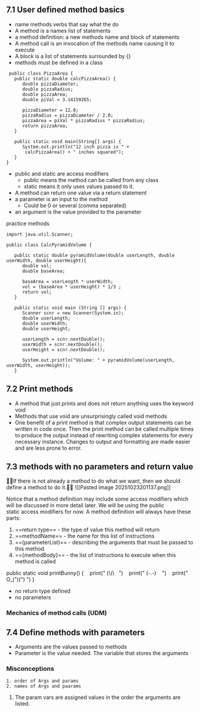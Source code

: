 ## 7.1 User defined method basics

- name methods verbs that say what the do
- A method is a names list of statements
- a method definition: a new methods name and block of statements
- A method call is an invocation of the methods name causing it to execute
- A block is a list of statements surrounded by {}
- methods must be defined in a class

```
 public class PizzaArea { 
   public static double calcPizzaArea() {
      double pizzaDiameter;
      double pizzaRadius;
      double pizzaArea;
      double piVal = 3.14159265;

      pizzaDiameter = 12.0;
      pizzaRadius = pizzaDiameter / 2.0;
      pizzaArea = piVal * pizzaRadius * pizzaRadius;
      return pizzaArea;
   }

   public static void main(String[] args) {  
      System.out.println("12 inch pizza is " +   
       calcPizzaArea() + " inches squared"); 
   }
}
```

- public and static are access modifiers
	- public means the method can be called from any class
	- static means it only uses values passed to it.
- A method can return one value via a return statement
- a parameter is an input to the method
	- Could be 0 or several (comma separated)
- an argument is the value provided to the parameter

practice methods 
```
import java.util.Scanner;

public class CalcPyramidVolume {

   public static double pyramidVolume(double userLength, double userWidth, double userHeight){
      double vol;
      double baseArea;
      
      baseArea = userLength * userWidth;
      vol = (baseArea * userHeight) * 1/3 ;
      return vol;
   }

   public static void main (String [] args) {
      Scanner scnr = new Scanner(System.in);
      double userLength;
      double userWidth;
      double userHeight;

      userLength = scnr.nextDouble();
      userWidth = scnr.nextDouble();
      userHeight = scnr.nextDouble();

      System.out.println("Volume: " + pyramidVolume(userLength, userWidth, userHeight));
   }
```

## 7.2 Print methods

- A method that just prints and does not return anything uses the keyword void
- Methods that use void are unsurprisingly called void methods
- One benefit of a print method is that complex output statements can be written in code once. Then the print method can be called multiple times to produce the output instead of rewriting complex statements for every necessary instance. Changes to output and formatting are made easier and are less prone to error.

## 7.3 methods with no parameters and return value

🚩🚩If there is not already a method to do what we want,
then we should define a method to do it.🚩🚩
![[Pasted image 20251023201137.png]]

Notice that a method definition may include some access modifiers which will be discussed in more detail later. We will be using the public static access modifiers for now. A method definition will always have these parts:
1.  ==return type== - the type of value this method will return
2. ==methodName== - the name for this list of instructions
3. ==(parameterList)== - describing the arguments that must be passed to this method
4. =={methodBody}== - the list of instructions to execute when this method is called

public static void printBunny() {
   print(" (\\(\\   ")
   print(" (-.-)    ")
   print(" O_(\")(\") ")
}
 - no return type defined
 - no parameters

### Mechanics of method calls (UDM)

## 7.4 Define methods with parameters
-  Arguments are the values passed to methods
-  Parameter is the value needed.  The variable that stores the arguments

### Misconceptions
	1. order of Args and params
	2. names of Args and paarams
1. The param vars are assigned values in the order the arguments are listed.